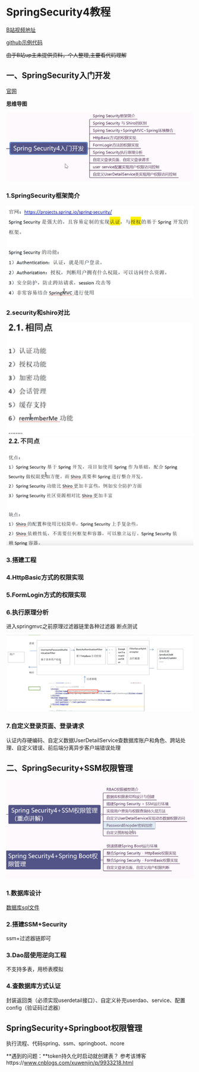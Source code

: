 # SpringSecurity4教程

[B站视频地址](https://www.bilibili.com/video/av51809660)

[github示例代码](https://github.com/liutaob/studySpringSecurity)

~~由于B站up主未提供资料，个人整理,主要看代码理解~~

## 一、SpringSecurity入门开发

[官网](https://spring.io/projects/spring-security)

**思维导图**

![思维导图一](image/p1.png)

### 1.SpringSecurity框架简介

![框架简介](image/p2.png)

### 2.security和shiro对比

![相同点](image/p3.png) 
![不同点](image/p4.png) 

### 3.搭建工程

### 4.HttpBasic方式的权限实现

### 5.FormLogin方式的权限实现

### 6.执行原理分析

进入springmvc之前原理过滤器链里各种过滤器 断点测试

![原理](image/p5.png)

### 7.自定义登录页面、登录请求

认证内存硬编码、自定义数据UserDetailService查数据库账户和角色、跨站处理、自定义错误、前后端分离异步客户端错误处理

## 二、SpringSecurity+SSM权限管理

![思维导图二](image/p6.png)

### 1.数据库设计

[数据库sql文件](sql.md)

### 2.搭建SSM+Security

ssm+过滤器链即可

### 3.Dao层使用逆向工程

不支持多表，用桥表模拟

### 4.查数据库方式认证

封装返回类（必须实现userdetail接口）、自定义补充userdao、service、配置config（验证码过滤器）

## SpringSecurity+Springboot权限管理

执行流程、代码spring、ssm、springboot、ncore

**遇到的问题：**token持久化时启动就创建表？
参考该博客https://www.cnblogs.com/xuwenjin/p/9933218.html